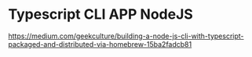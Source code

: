 # Typescript CLI APP NodeJS

https://medium.com/geekculture/building-a-node-js-cli-with-typescript-packaged-and-distributed-via-homebrew-15ba2fadcb81
